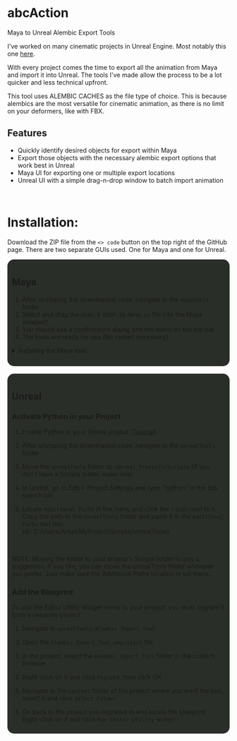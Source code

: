 # abcAction
Maya to Unreal Alembic Export Tools

I've worked on many cinematic projects in Unreal Engine. Most notably this one [here](https://www.youtube.com/watch?v=GNJtPFXUnm4).

With every project comes the time to export all the animation from Maya and import it into Unreal. 
The tools I've made allow the process to be a lot quicker and less technical upfront.

This tool uses ALEMBIC CACHES as the file type of choice. This is because alembics are the most versatile for cinematic animation, as there is no limit on your deformers, like with FBX.

## Features

* Quickly identify desired objects for export within Maya
* Export those objects with the necessary alembic export options that work best in Unreal
* Maya UI for exporting one or multiple export locations
* Unreal UI with a simple drag-n-drop window to batch import animation

<br>

# Installation:
Download the ZIP file from the `<> code` button on the top right of the GitHub page.
There are two separate GUIs used. One for Maya and one for Unreal.

<div style="background-color: #2a2e28; padding: 10px; border-radius: 15px;">

## **Maya**
1. After unzipping the downloaded code, navigate to the `mayaTools` folder
2. Select and drag the `DRAG-N-DROP-IN-MAYA.py` file into the Maya viewport
3. You should see a confirmation dialog and the menu on the top bar 
4. The tools are ready for use (No restart necessary)

<details>
  <summary>Installing the Maya tool:</summary>
  <img src="docs/media/maya_install.gif" alt="Installing the Maya tool">
</details>
<br>
</div>

<br>

<div style="background-color: #2a2e28; padding: 10px; border-radius: 15px;">

## **Unreal**
### Activate Python in your Project
1. Enable Python in your Unreal project ([Tutorial](https://youtu.be/PMOvQ7mPv8k?si=OMGj71u5L9fDlZzm&t=7))

2. After unzipping the downloaded code, navigate to the `unrealTools` folder

3. Move the `unrealTools` folder to `<Unreal_Project>/Scripts` (If you don't have a Scripts folder, make one)

4. In Unreal, go to Edit > Project Settings and type "python" in the top search bar

5. Locate `Additional Paths` in the menu and click the `+` icon next to it. Copy the path to the `unrealTools` folder and paste it in the `Additional Paths` text box. <br>
(IE: C:/Users/Artist/MyProject/Scripts/unrealTools)

<br>

NOTE: Moving the folder to your project's Scripts folder is only a suggestion. If you like, you can move the unrealTools folder wherever you prefer. Just make sure the Additional Paths location is set there. 

### Add the Blueprint
To add the Editor Utility Widget menu to your project, you must migrate it from a separate project.

1. Navigate to `unrealTools/Alembic_Import_Tool`

2. Open the `Alembic_Import_Tool.ueproject` file

3. In the project, select the `Alembic_Import_Tool` folder in the 
content browser

4. Right-click on it and click `Migrate`, then click OK

5. Navigate to the `Content` folder of the project where you want the tool, select it and click `Select Folder`

6. Go back to the project you migrated to and locate the blueprint. Right-click on it and click `Run Editor Utility Widget`

</div>

